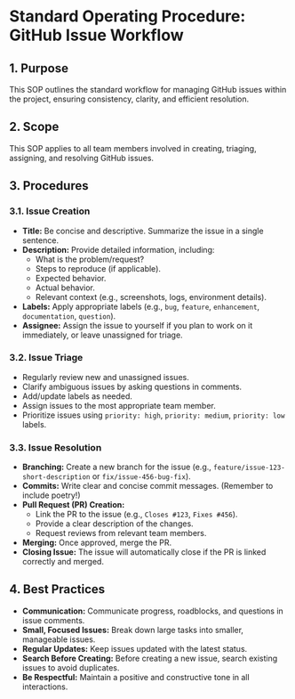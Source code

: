 # Standard Operating Procedure: GitHub Issue Workflow

## 1. Purpose
This SOP outlines the standard workflow for managing GitHub issues within the project, ensuring consistency, clarity, and efficient resolution.

## 2. Scope
This SOP applies to all team members involved in creating, triaging, assigning, and resolving GitHub issues.

## 3. Procedures

### 3.1. Issue Creation
- **Title:** Be concise and descriptive. Summarize the issue in a single sentence.
- **Description:** Provide detailed information, including:
    - What is the problem/request?
    - Steps to reproduce (if applicable).
    - Expected behavior.
    - Actual behavior.
    - Relevant context (e.g., screenshots, logs, environment details).
- **Labels:** Apply appropriate labels (e.g., `bug`, `feature`, `enhancement`, `documentation`, `question`).
- **Assignee:** Assign the issue to yourself if you plan to work on it immediately, or leave unassigned for triage.

### 3.2. Issue Triage
- Regularly review new and unassigned issues.
- Clarify ambiguous issues by asking questions in comments.
- Add/update labels as needed.
- Assign issues to the most appropriate team member.
- Prioritize issues using `priority: high`, `priority: medium`, `priority: low` labels.

### 3.3. Issue Resolution
- **Branching:** Create a new branch for the issue (e.g., `feature/issue-123-short-description` or `fix/issue-456-bug-fix`).
- **Commits:** Write clear and concise commit messages. (Remember to include poetry!)
- **Pull Request (PR) Creation:**
    - Link the PR to the issue (e.g., `Closes #123`, `Fixes #456`).
    - Provide a clear description of the changes.
    - Request reviews from relevant team members.
- **Merging:** Once approved, merge the PR.
- **Closing Issue:** The issue will automatically close if the PR is linked correctly and merged.

## 4. Best Practices
- **Communication:** Communicate progress, roadblocks, and questions in issue comments.
- **Small, Focused Issues:** Break down large tasks into smaller, manageable issues.
- **Regular Updates:** Keep issues updated with the latest status.
- **Search Before Creating:** Before creating a new issue, search existing issues to avoid duplicates.
- **Be Respectful:** Maintain a positive and constructive tone in all interactions.
